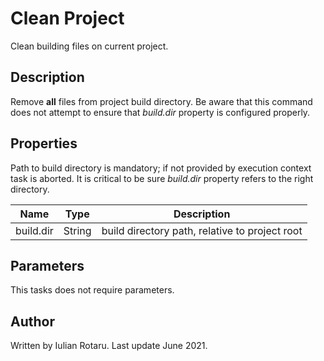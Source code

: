 # Clean Project
Clean building files on current project.

## Description
Remove __all__ files from project build directory. Be aware that this command does not attempt to ensure that _build.dir_ property is configured properly.

## Properties
Path to build directory is mandatory; if not provided by execution context task is aborted. It is critical to be sure _build.dir_ property refers to the right directory.
 
| Name      | Type   | Description                                    |
|-----------|--------|------------------------------------------------|
| build.dir | String | build directory path, relative to project root |  

## Parameters
This tasks does not require parameters.

## Author
Written by Iulian Rotaru. Last update June 2021.
